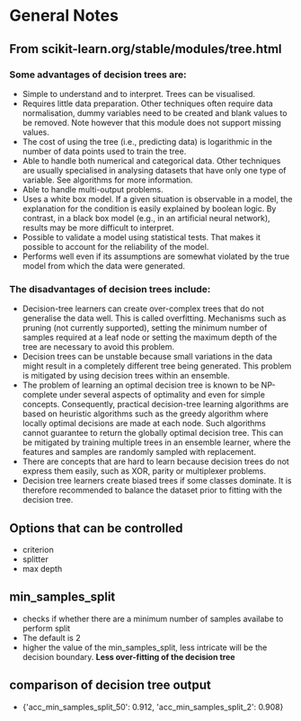 # General Notes

## From scikit-learn.org/stable/modules/tree.html

### Some advantages of decision trees are:
* Simple to understand and to interpret. Trees can be visualised.
* Requires little data preparation. Other techniques often require data normalisation, dummy variables need to be created and blank values to be removed. Note however that this module does not support missing values.
* The cost of using the tree (i.e., predicting data) is logarithmic in the number of data points used to train the tree.
* Able to handle both numerical and categorical data. Other techniques are usually specialised in analysing datasets that have only one type of variable. See algorithms for more information.
* Able to handle multi-output problems.
* Uses a white box model. If a given situation is observable in a model, the explanation for the condition is easily explained by boolean logic. By contrast, in a black box model (e.g., in an artificial neural network), results may be more difficult to interpret.
* Possible to validate a model using statistical tests. That makes it possible to account for the reliability of the model.
* Performs well even if its assumptions are somewhat violated by the true model from which the data were generated.

### The disadvantages of decision trees include:
* Decision-tree learners can create over-complex trees that do not generalise the data well. This is called overfitting. Mechanisms such as pruning (not currently supported), setting the minimum number of samples required at a leaf node or setting the maximum depth of the tree are necessary to avoid this problem.
* Decision trees can be unstable because small variations in the data might result in a completely different tree being generated. This problem is mitigated by using decision trees within an ensemble.
* The problem of learning an optimal decision tree is known to be NP-complete under several aspects of optimality and even for simple concepts. Consequently, practical decision-tree learning algorithms are based on heuristic algorithms such as the greedy algorithm where locally optimal decisions are made at each node. Such algorithms cannot guarantee to return the globally optimal decision tree. This can be mitigated by training multiple trees in an ensemble learner, where the features and samples are randomly sampled with replacement.
* There are concepts that are hard to learn because decision trees do not express them easily, such as XOR, parity or multiplexer problems.
* Decision tree learners create biased trees if some classes dominate. It is therefore recommended to balance the dataset prior to fitting with the decision tree.

## Options that can be controlled
* criterion
* splitter
* max depth

## min_samples_split
* checks if whether there are a minimum number of samples availabe to perform split
* The default is 2
* higher the value of the min_samples_split, less intricate will be the decision boundary. **Less over-fitting of the decision tree**

## comparison of decision tree output
* {'acc_min_samples_split_50': 0.912, 'acc_min_samples_split_2': 0.908}
